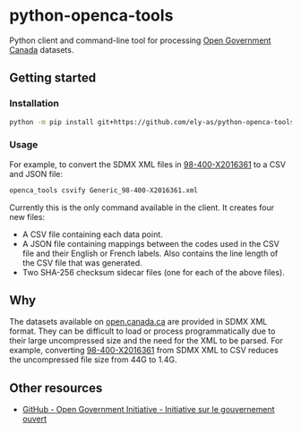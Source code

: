 # python-openca-tools

Python client and command-line tool for processing
[Open Government Canada](https://open.canada.ca/en) datasets.

## Getting started

### Installation
```sh
python -m pip install git+https://github.com/ely-as/python-openca-tools
```

### Usage
For example, to convert the SDMX XML files in
[98-400-X2016361](https://open.canada.ca/data/en/dataset/37f42796-9926-442c-a319-fecab5030388)
to a CSV and JSON file:
```sh
openca_tools csvify Generic_98-400-X2016361.xml
```

Currently this is the only command available in the client. It creates four new
files:
- A CSV file containing each data point.
- A JSON file containing mappings between the codes used in the CSV file and
  their English or French labels. Also contains the line length of the CSV file
  that was generated.
- Two SHA-256 checksum sidecar files (one for each of the above files).

## Why

The datasets available on [open.canada.ca](https://open.canada.ca/en) are
provided in SDMX XML format. They can be difficult to load or process
programmatically due to their large uncompressed size and the need for the XML
to be parsed. For example, converting
[98-400-X2016361](https://open.canada.ca/data/en/dataset/37f42796-9926-442c-a319-fecab5030388)
from SDMX XML to CSV reduces the uncompressed file size from 44G to 1.4G.

## Other resources

- [GitHub - Open Government Initiative - Initiative sur le gouvernement ouvert](https://github.com/open-data)

